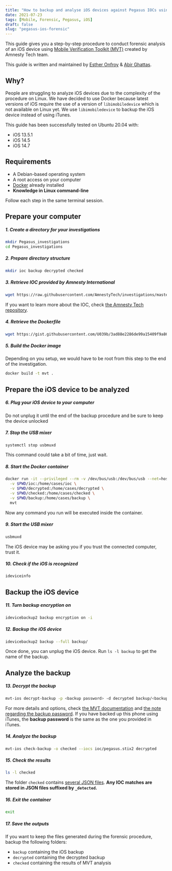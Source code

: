 ```yaml
---
title: "How to backup and analyse iOS devices against Pegasus IOCs using Docker and MVT"
date: 2021-07-23
tags: [Mobile, Forensic, Pegasus, iOS]
draft: false
slug: "pegasus-ios-forensic"
---
```


This guide gives you a step-by-step procedure to conduct forensic analysis of an iOS device using [Mobile Verification Toolkit (MVT)](https://github.com/mvt-project/mvt) created by Amnesty Tech team. 

This guide is written and maintained by [Esther Onfroy](https://twitter.com/U039b) & [Abir Ghattas](https://twitter.com/abirghattas). 

## Why?
People are struggling to analyze iOS devices due to the complexity of the procedure on Linux. We have decided to use Docker because latest versions of iOS require the use of a version of `libimobiledevice` which is not available on Linux yet. We use `libimobiledevice` to backup the iOS device instead of using iTunes.

This guide has been successfully tested on Ubuntu 20.04 with:
* iOS 13.5.1
* iOS 14.5
* iOS 14.7

## Requirements
* A Debian-based operating system
* A root access on your computer
* [Docker](https://docs.docker.com/engine/install/) already installed 
* **Knowledge in Linux command-line**



Follow each step in the same terminal session.

## Prepare your computer

##### 1. Create a directory for your investigations
```bash
mkdir Pegasus_investigations
cd Pegasus_investigations
```

##### 2. Prepare directory structure
```bash
mkdir ioc backup decrypted checked
```

##### 3. Retrieve IOC provided by Amnesty International
```bash
wget https://raw.githubusercontent.com/AmnestyTech/investigations/master/2021-07-18_nso/pegasus.stix2 -O ioc/pegasus.stix2
```
If you want to learn more about the IOC, check [the Amnesty Tech repository](https://github.com/AmnestyTech/investigations/tree/master/2021-07-18_nso).

##### 4. Retrieve the Dockerfile
```bash
wget https://gist.githubusercontent.com/U039b/3ad88e2286de99a15409f9a869c92c89/raw/634599bc1fe855683904d2a7bbddc44a2d8286c7/Dockerfile -O Dockerfile
```

##### 5. Build the Docker image
Depending on you setup, we would have to be root from this step to the end of the investigation.
```bash
docker build -t mvt .
```

## Prepare the iOS device to be analyzed
##### 6. Plug your iOS device to your computer
Do not unplug it until the end of the backup procedure and be sure to keep the device unlocked

##### 7. Stop the USB mixer
```bash
systemctl stop usbmuxd
```
This command could take a bit of time, just wait.

##### 8. Start the Docker container 
```bash
docker run -it --privileged --rm -v /dev/bus/usb:/dev/bus/usb --net=host \
  -v $PWD/ioc:/home/cases/ioc \
  -v $PWD/decrypted:/home/cases/decrypted \
  -v $PWD/checked:/home/cases/checked \
  -v $PWD/backup:/home/cases/backup \
  mvt
```
Now any command you run will be executed inside the container.

##### 9. Start the USB mixer
```bash
usbmuxd
```
The iOS device may be asking you if you trust the connected computer, trust it.

##### 10. Check if the iOS is recognized
```bash
ideviceinfo
```

## Backup the iOS device
##### 11. Turn backup encryption on
```bash
idevicebackup2 backup encryption on -i
```

##### 12. Backup the iOS device
```bash
idevicebackup2 backup --full backup/
```
Once done, you can unplug the iOS device. Run `ls -l backup` to get the name of the backup.

## Analyze the backup
##### 13. Decrypt the backup
```bash
mvt-ios decrypt-backup -p <backup password> -d decrypted backup/<backup name>
```
For more details and options, check [the MVT documentation](https://mvt.readthedocs.io/en/latest/ios/backup/check.html) and [the note regarding the backup password](https://mvt.readthedocs.io/en/latest/ios/backup/libimobiledevice.html).
If you have backed up this phone using iTunes, the **backup password** is the same as the one you provided in iTunes.

##### 14. Analyze the backup
```bash
mvt-ios check-backup -o checked --iocs ioc/pegasus.stix2 decrypted
```

##### 15. Check the results
```bash
ls -l checked
```
The folder `checked` contains [several JSON files](https://mvt.readthedocs.io/en/latest/ios/records.html).
**Any IOC matches are stored in JSON files suffixed by `_detected`.**
 
##### 16. Exit the container
```bash
exit
```

##### 17. Save the outputs
If you want to keep the files generated during the forensic procedure, backup the following folders:
* `backup` containing the iOS backup
* `decrypted` containing the decrypted backup
* `checked` containing the results of MVT analysis


















